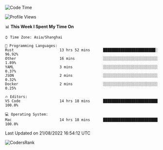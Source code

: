 <!--START_SECTION:waka-->
![Code Time](http://img.shields.io/badge/Code%20Time-1%2C635%20hrs%2024%20mins-blue)

![Profile Views](http://img.shields.io/badge/Profile%20Views-15-blue)

📊 **This Week I Spent My Time On** 

```text
⌚︎ Time Zone: Asia/Shanghai

💬 Programming Languages: 
Rust                     13 hrs 52 mins      ████████████████████████░   96.92% 
Other                    16 mins             ░░░░░░░░░░░░░░░░░░░░░░░░░   1.89% 
YAML                     3 mins              ░░░░░░░░░░░░░░░░░░░░░░░░░   0.37% 
JSON                     2 mins              ░░░░░░░░░░░░░░░░░░░░░░░░░   0.32% 
Docker                   2 mins              ░░░░░░░░░░░░░░░░░░░░░░░░░   0.25%

🔥 Editors: 
VS Code                  14 hrs 18 mins      █████████████████████████   100.0%

💻 Operating System: 
Mac                      14 hrs 18 mins      █████████████████████████   100.0%

```


 Last Updated on 21/08/2022 16:54:12 UTC
<!--END_SECTION:waka-->

![CodersRank](https://cr-skills-chart-widget.azurewebsites.net/api/api?username=BugenZhao&padding=16&tooltip=true&branding=false&sort-by-score=true&skills=Rust%2C%20Swift%2C%20C%2C%20TypeScript%2C%20Java%2C%20Go%2C%20Dart%2C%20C%2B%2B%2C%20Python%2C%20Assembly%2C%20Shell%2C%20Kotlin)

